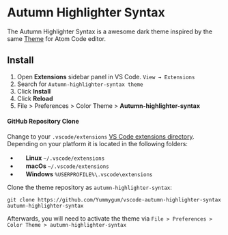# Autumn Highlighter Syntax

The Autumn Highlighter Syntax is a awesome dark theme inspired by the same [Theme](https://github.com/mikemcbride/electron-highlighter-syntax) for Atom Code editor.

## Install
1. Open **Extensions** sidebar panel in VS Code. `View → Extensions`
1. Search for `Autumn-highlighter-syntax theme`
1. Click **Install**
1. Click **Reload**
1. File > Preferences > Color Theme > **Autumn-highlighter-syntax**


#### GitHub Repository Clone
Change to your `.vscode/extensions` [VS Code extensions directory](https://code.visualstudio.com/docs/extensions/install-extension#_side-loading).
Depending on your platform it is located in the following folders:

  - <img src="https://www.kernel.org/theme/images/logos/favicon.png" width=16 height=16/> **Linux** `~/.vscode/extensions`
  - <img src="https://developer.apple.com/favicon.ico" width=16 height=16/> **macOs** `~/.vscode/extensions`
  - <img src="https://www.microsoft.com/favicon.ico" width=16 height=16/> **Windows** `%USERPROFILE%\.vscode\extensions`

Clone the theme repository as `autumn-highlighter-syntax`:

```shell
git clone https://github.com/Yummygum/vscode-autumn-highlighter-syntax autumn-highlighter-syntax
```
Afterwards, you will need to activate the theme via
`File > Preferences > Color Theme > autumn-highlighter-syntax`